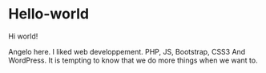 # Hello-world
Hi world!

Angelo here. I liked web developpement. PHP, JS, Bootstrap, CSS3 And WordPress. It is tempting to know that we do more things when we want to.

